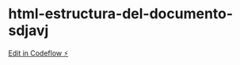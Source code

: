 # html-estructura-del-documento-sdjavj

[Edit in Codeflow ⚡️](https://stackblitz.com/~/github.com/ferhell/html-estructura-del-documento-sdjavj)